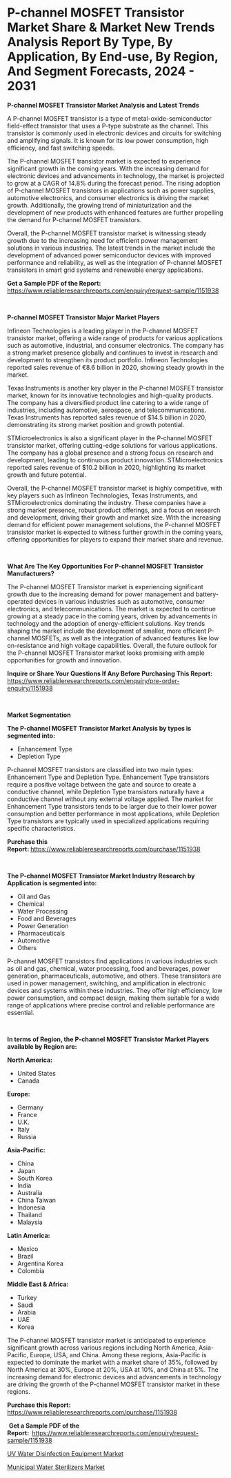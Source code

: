 <p><h1>P-channel MOSFET Transistor Market Share & Market New Trends Analysis Report By Type, By Application, By End-use, By Region, And Segment Forecasts, 2024 - 2031</h1></p><p><strong>P-channel MOSFET Transistor Market Analysis and Latest Trends</strong></p>
<p><p>A P-channel MOSFET transistor is a type of metal-oxide-semiconductor field-effect transistor that uses a P-type substrate as the channel. This transistor is commonly used in electronic devices and circuits for switching and amplifying signals. It is known for its low power consumption, high efficiency, and fast switching speeds.</p><p>The P-channel MOSFET transistor market is expected to experience significant growth in the coming years. With the increasing demand for electronic devices and advancements in technology, the market is projected to grow at a CAGR of 14.8% during the forecast period. The rising adoption of P-channel MOSFET transistors in applications such as power supplies, automotive electronics, and consumer electronics is driving the market growth. Additionally, the growing trend of miniaturization and the development of new products with enhanced features are further propelling the demand for P-channel MOSFET transistors.</p><p>Overall, the P-channel MOSFET transistor market is witnessing steady growth due to the increasing need for efficient power management solutions in various industries. The latest trends in the market include the development of advanced power semiconductor devices with improved performance and reliability, as well as the integration of P-channel MOSFET transistors in smart grid systems and renewable energy applications.</p></p>
<p><strong>Get a Sample PDF of the Report:&nbsp;</strong> <a href="https://www.reliableresearchreports.com/enquiry/request-sample/1151938">https://www.reliableresearchreports.com/enquiry/request-sample/1151938</a></p>
<p>&nbsp;</p>
<p><strong>P-channel MOSFET Transistor Major Market Players</strong></p>
<p><p>Infineon Technologies is a leading player in the P-channel MOSFET transistor market, offering a wide range of products for various applications such as automotive, industrial, and consumer electronics. The company has a strong market presence globally and continues to invest in research and development to strengthen its product portfolio. Infineon Technologies reported sales revenue of €8.6 billion in 2020, showing steady growth in the market.</p><p>Texas Instruments is another key player in the P-channel MOSFET transistor market, known for its innovative technologies and high-quality products. The company has a diversified product line catering to a wide range of industries, including automotive, aerospace, and telecommunications. Texas Instruments has reported sales revenue of $14.5 billion in 2020, demonstrating its strong market position and growth potential.</p><p>STMicroelectronics is also a significant player in the P-channel MOSFET transistor market, offering cutting-edge solutions for various applications. The company has a global presence and a strong focus on research and development, leading to continuous product innovation. STMicroelectronics reported sales revenue of $10.2 billion in 2020, highlighting its market growth and future potential.</p><p>Overall, the P-channel MOSFET transistor market is highly competitive, with key players such as Infineon Technologies, Texas Instruments, and STMicroelectronics dominating the industry. These companies have a strong market presence, robust product offerings, and a focus on research and development, driving their growth and market size. With the increasing demand for efficient power management solutions, the P-channel MOSFET transistor market is expected to witness further growth in the coming years, offering opportunities for players to expand their market share and revenue.</p></p>
<p>&nbsp;</p>
<p><strong>What Are The Key Opportunities For P-channel MOSFET Transistor Manufacturers?</strong></p>
<p><p>The P-channel MOSFET Transistor market is experiencing significant growth due to the increasing demand for power management and battery-operated devices in various industries such as automotive, consumer electronics, and telecommunications. The market is expected to continue growing at a steady pace in the coming years, driven by advancements in technology and the adoption of energy-efficient solutions. Key trends shaping the market include the development of smaller, more efficient P-channel MOSFETs, as well as the integration of advanced features like low on-resistance and high voltage capabilities. Overall, the future outlook for the P-channel MOSFET Transistor market looks promising with ample opportunities for growth and innovation.</p></p>
<p><strong>Inquire or Share Your Questions If Any Before Purchasing This Report:</strong> <a href="https://www.reliableresearchreports.com/enquiry/pre-order-enquiry/1151938">https://www.reliableresearchreports.com/enquiry/pre-order-enquiry/1151938</a></p>
<p>&nbsp;</p>
<p><strong>Market Segmentation</strong></p>
<p><strong>The P-channel MOSFET Transistor Market Analysis by types is segmented into:</strong></p>
<p><ul><li>Enhancement Type</li><li>Depletion Type</li></ul></p>
<p><p>P-channel MOSFET transistors are classified into two main types: Enhancement Type and Depletion Type. Enhancement Type transistors require a positive voltage between the gate and source to create a conductive channel, while Depletion Type transistors naturally have a conductive channel without any external voltage applied. The market for Enhancement Type transistors tends to be larger due to their lower power consumption and better performance in most applications, while Depletion Type transistors are typically used in specialized applications requiring specific characteristics.</p></p>
<p><strong>Purchase this Report:&nbsp;</strong><a href="https://www.reliableresearchreports.com/purchase/1151938">https://www.reliableresearchreports.com/purchase/1151938</a></p>
<p>&nbsp;</p>
<p><strong>The P-channel MOSFET Transistor Market Industry Research by Application is segmented into:</strong></p>
<p><ul><li>Oil and Gas</li><li>Chemical</li><li>Water Processing</li><li>Food and Beverages</li><li>Power Generation</li><li>Pharmaceuticals</li><li>Automotive</li><li>Others</li></ul></p>
<p><p>P-channel MOSFET transistors find applications in various industries such as oil and gas, chemical, water processing, food and beverages, power generation, pharmaceuticals, automotive, and others. These transistors are used in power management, switching, and amplification in electronic devices and systems within these industries. They offer high efficiency, low power consumption, and compact design, making them suitable for a wide range of applications where precise control and reliable performance are essential.</p></p>
<p>&nbsp;</p>
<p><strong>In terms of Region, the P-channel MOSFET Transistor Market Players available by Region are:</strong></p>
<p>
    <p> <strong> North America: </strong>
        <ul>
            <li>United States</li>
            <li>Canada</li>
        </ul>
        </p> 
    <p> <strong> Europe: </strong>
        <ul>
            <li>Germany</li>
            <li>France</li>
            <li>U.K.</li>
            <li>Italy</li>
            <li>Russia</li>
        </ul>
        </p> 
    <p> <strong> Asia-Pacific: </strong>
        <ul>
            <li>China</li>
            <li>Japan</li>
            <li>South Korea</li>
            <li>India</li>
            <li>Australia</li>
            <li>China Taiwan</li>
            <li>Indonesia</li>
            <li>Thailand</li>
            <li>Malaysia</li>
        </ul>
        </p> 
    <p> <strong> Latin America: </strong>
        <ul>
            <li>Mexico</li>
            <li>Brazil</li>
            <li>Argentina Korea</li>
            <li>Colombia</li>
        </ul>
        </p> 
    <p> <strong> Middle East & Africa: </strong>
        <ul>
            <li>Turkey</li>
            <li>Saudi</li>
            <li>Arabia</li>
            <li>UAE</li>
            <li>Korea</li>
        </ul>
    </p>
    </p>
<p><p>The P-channel MOSFET transistor market is anticipated to experience significant growth across various regions including North America, Asia-Pacific, Europe, USA, and China. Among these regions, Asia-Pacific is expected to dominate the market with a market share of 35%, followed by North America at 30%, Europe at 20%, USA at 10%, and China at 5%. The increasing demand for electronic devices and advancements in technology are driving the growth of the P-channel MOSFET transistor market in these regions.</p></p>
<p><strong>Purchase this Report: </strong><a href="https://www.reliableresearchreports.com/purchase/1151938">https://www.reliableresearchreports.com/purchase/1151938</a></p>
<p>&nbsp;<strong>Get a Sample PDF of the Report:&nbsp;&nbsp;</strong><a href="https://www.reliableresearchreports.com/enquiry/request-sample/1151938">https://www.reliableresearchreports.com/enquiry/request-sample/1151938</a></p>
<p><strong></strong></p>
<p><p><a href="https://issuu.com/reportprime-2/docs/uv-water-disinfection-equipment-market-size-2030.p">UV Water Disinfection Equipment Market</a></p><p><a href="https://issuu.com/reportprime-2/docs/municipal-water-sterilizers-market-size-2030.pptx">Municipal Water Sterilizers Market</a></p></p>